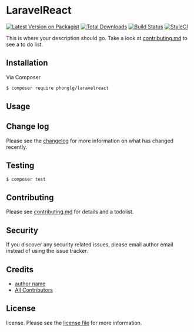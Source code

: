 # LaravelReact

[![Latest Version on Packagist][ico-version]][link-packagist]
[![Total Downloads][ico-downloads]][link-downloads]
[![Build Status][ico-travis]][link-travis]
[![StyleCI][ico-styleci]][link-styleci]

This is where your description should go. Take a look at [contributing.md](contributing.md) to see a to do list.

## Installation

Via Composer

``` bash
$ composer require phonglg/laravelreact
```

## Usage

## Change log

Please see the [changelog](changelog.md) for more information on what has changed recently.

## Testing

``` bash
$ composer test
```

## Contributing

Please see [contributing.md](contributing.md) for details and a todolist.

## Security

If you discover any security related issues, please email author email instead of using the issue tracker.

## Credits

- [author name][link-author]
- [All Contributors][link-contributors]

## License

license. Please see the [license file](license.md) for more information.

[ico-version]: https://img.shields.io/packagist/v/phonglg/laravelreact.svg?style=flat-square
[ico-downloads]: https://img.shields.io/packagist/dt/phonglg/laravelreact.svg?style=flat-square
[ico-travis]: https://img.shields.io/travis/phonglg/laravelreact/master.svg?style=flat-square
[ico-styleci]: https://styleci.io/repos/12345678/shield

[link-packagist]: https://packagist.org/packages/phonglg/laravelreact
[link-downloads]: https://packagist.org/packages/phonglg/laravelreact
[link-travis]: https://travis-ci.org/phonglg/laravelreact
[link-styleci]: https://styleci.io/repos/12345678
[link-author]: https://github.com/phonglg
[link-contributors]: ../../contributors
